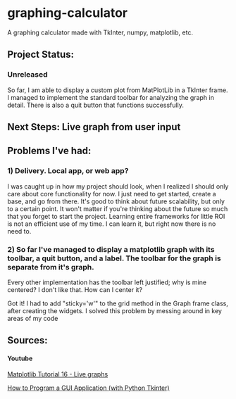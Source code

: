 # graphing-calculator
A graphing calculator made with TkInter, numpy, matplotlib, etc.

## Project Status:
### Unreleased
So far, I am able to display a custom plot from MatPlotLib in a TkInter frame. I managed to implement the standard toolbar for analyzing the graph in detail. There is also a quit button that functions successfully.

## Next Steps: Live graph from user input


## Problems I've had:
### 1) Delivery. Local app, or web app?
I was caught up in how my project should look, when I realized I should only care about core functionality for now.
I just need to get started, create a base, and go from there. It's good to think about future scalability, but only to a certain point.
It won't matter if you're thinking about the future so much that you forget to start the project.
Learning entire frameworks for little ROI is not an efficient use of my time. I can learn it, but right now there is no need to.

### 2) So far I've managed to display a matplotlib graph with its toolbar, a quit button, and a label. The toolbar for the graph is separate from it's graph.
Every other implementation has the toolbar left justified; why is mine centered? I don't like that. How can I center it?

Got it! I had to add "sticky='w'" to the grid method in the Graph frame class, after creating the widgets. I solved this problem by messing around in key areas of my code
 
## Sources: 

#### Youtube
[Matplotlib Tutorial 16 - Live graphs](https://www.youtube.com/watch?v=ZmYPzESC5YY)

[How to Program a GUI Application (with Python Tkinter)](https://www.youtube.com/watch?v=D8-snVfekto)


